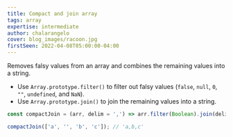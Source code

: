 ```yaml
---
title: Compact and join array
tags: array
expertise: intermediate
author: chalarangelo
cover: blog_images/racoon.jpg
firstSeen: 2022-04-08T05:00:00-04:00
---
```


Removes falsy values from an array and combines the remaining values into a string.

- Use `Array.prototype.filter()` to filter out falsy values (`false`, `null`, `0`, `""`, `undefined`, and `NaN`).
- Use `Array.prototype.join()` to join the remaining values into a string.

```js
const compactJoin = (arr, delim = ',') => arr.filter(Boolean).join(delim);
```

```js
compactJoin(['a', '', 'b', 'c']); // 'a,b,c'
```
